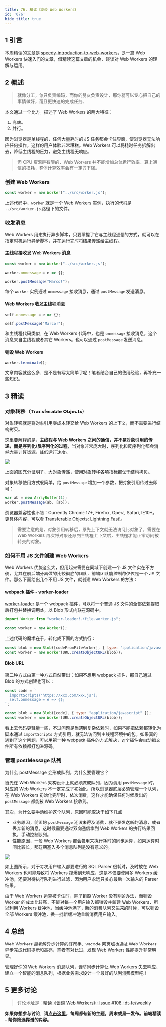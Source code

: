 ```yaml
---
title: 76. 精读《谈谈 Web Workers》
id: '076'
hide_title: true
---
```


## 1 引言

本周精读的文章是 [speedy-introduction-to-web-workers](https://auth0.com/blog/speedy-introduction-to-web-workers/)，是一篇 Web Workers 快速入门的文章，借精读这篇文章的机会，谈谈对 Web Workers 的理解与运用。

## 2 概述

> 就像分工，你只负责编码，而你的朋友负责设计，那你就可以专心把自己的事情做好，而且更快速的完成任务。

本文通过一个比方，描述了 Web Workers 的两大特征：

1. 高效。
2. 并行。

因为浏览器是单线程的，任何大量耗时的 JS 任务都会卡住界面，使浏览器无法响应任何操作，这样的用户体验非常糟糕。Web Workers 可以将耗时任务拆解出去，降低主线程的压力，避免主线程无响应。

> 但 CPU 资源是有限的，Web Workers 并不能增加总体运行效率，算上通信的损耗，整体计算效率会有一定的下降。

### 创建 Web Workers

```javascript
const worker = new Worker("../src/worker.js");
```

上述代码中，`worker` 就是一个 Web Workers 实例，执行的代码是 `../src/worker.js` 路径下的文件。

### 收发消息

Web Workers 用来执行异步脚本，只要掌握了它与主线程通信的方式，就可以在指定时机运行异步脚本，并在运行完时将结果传递给主线程。

#### 主线程接收发 Web Workers 消息

```javascript
const worker = new Worker("../src/worker.js");

worker.onmessage = e => {};

worker.postMessage("Marco!");
```

每个 `worker` 实例通过 `onmessage` 接收消息，通过 `postMessage` 发送消息。

#### Web Workers 收发主线程消息

```javascript
self.onmessage = e => {};

self.postMessage("Marco!");
```

和主线程代码类似，在 Web Workers 代码中，也是 `onmessage` 接收消息，这个消息来自主线程或者其它 Workers。也可以通过 `postMessage` 发送消息。

#### 销毁 Web Workers

```javascript
worker.terminate();
```

文章内容就这么多，是不是有写太简单了呢！笔者结合自己的使用经验，再补充一些知识。

## 3 精读

### 对象转移（Transferable Objects）

对象转移就是将对象引用零成本转交给 Web Workers 的上下文，而不需要进行结构拷贝。

这里要解释的是，**主线程与 Web Workers 之间的通信，并不是对象引用的传递，而是序列化/反序列化的过程**，当对象非常庞大时，序列化和反序列化都会消耗大量计算资源，降低运行速度。

![](https://cdn.jsdelivr.net/gh/ViktorWong/imgbed/img/20210408191203.png)

上面的图充分证明了，大对象传递，使用对象转移各项指标都优于结构拷贝。

对象转移使用方式很简单，给 `postMessage` 增加一个参数，把对象引用传过去即可：

```javascript
var ab = new ArrayBuffer(1);
worker.postMessage(ab, [ab]);
```

浏览器兼容性也不错：Currently Chrome 17+, Firefox, Opera, Safari, IE10+。更具体内容，可以看 [Transferable Objects: Lightning Fast!](https://developers.google.com/web/updates/2011/12/Transferable-Objects-Lightning-Fast)。

> 需要注意的是，对象引用转移后，原先上下文就无法访问此对象了，需要在 Web Workers 再次将对象还原到主线程上下文后，主线程才能正常访问被转交的对象。

### 如何不用 JS 文件创建 Web Workers

Web Workers 优势这么大，但用起来需要在同域下创建一个 JS 文件实在不方便，尤其在前后端分离做的比较彻底的团队，前端团队能控制的仅仅是一个 JS 文件。那么下面给出几个不用 JS 文件，就创建 Web Workers 的方法：

#### webpack 插件 - worker-loader

[worker-loader](https://github.com/webpack-contrib/worker-loader) 是一个 webpack 插件，可以将一个普通 JS 文件的全部依赖提取后打包并替换调用处，以 Blob 形式内联在源码中。

```javascript
import Worker from "worker-loader!./file.worker.js";

const worker = new Worker();
```

上述代码的魔术在于，转化成下面的方式执行：

```javascript
const blob = new Blob([codeFromFileWorker], { type: "application/javascript" });
const worker = new Worker(URL.createObjectURL(blob));
```

#### Blob URL

第二种方式由第一种方式自然带出：如果不想用 webpack 插件，那自己通过 Blob 的方式创建也可以：

```javascript
const code = `
  importScripts('https://xxx.com/xxx.js');
  self.onmessage = e => {};
`;

const blob = new Blob([code], { type: "application/javascript" });
const worker = new Worker(URL.createObjectURL(blob));
```

看上去代码更轻量一些，不过问题是当遇到复杂依赖时，如果不能把依赖都转化为脚本通过 `importScripts` 方式引用，就无法访问到主线程环境中的包。如果真的遇到了这个问题，可以用第一种 webpack 插件的方式解决，这个插件会自动把文件所有依赖都打包进源码。

### 管理 postMessage 队列

为什么 postMessage 会形成队列，为什么要管理它？

首先在 Web Workers 架构设计上就必须做成队列，因为调用 `postMessage` 时，对应的 Web Workers 不一定完成了初始化，所以浏览器底层必须管理一个队列，在 Web Workers 初始化完毕时，依次消费，这样才能确保任何时候发出的 `postMessage` 都能被 Web Workers 接收到。

其次，为什么要手动维护这个队列，原因可能取决于如下几点：

- 业务原因，前面的 `postMessage` 还没来得及消费，就不要发送新的消息，或者丢弃新的消息，这时候需要通过双向通信拿到 Web Workers 的执行结果回执，手动控制队列。
- 性能原因，一般 Web Workers 都会被用来执行耗时的同步运算，如果运算时间比较长，那短期塞入多个消息队列是没有意义的。

![](https://cdn.jsdelivr.net/gh/ViktorWong/imgbed/img/20210408191224.png)

如上图所示，对于每次用户输入都要进行的 SQL Parser 很耗时，及时放在 Web Workers 也可能导致将 Workers 撑爆到无响应，这是不仅要使用多 Workers 缓冲池，还要对待执行队列进行过滤，因为用户永远只关心最后一次输入的 Parser 结果。

由于 Web Workers 运算被卡住时，除了销毁 Worker 没有别的办法，而销毁 Worker 的成本比较高，不能对每一个用户输入都销毁并新建 Web Workers，所以利用 Workers 缓冲池，当缓冲池满了，新的消费队列又进来的时候，可以销毁全部 Workers 缓冲池，换一批新缓冲池重新消费用户输入。

## 4 总结

Web Workers 是拆解异步计算的好帮手，vscode 网页版也通过 Web Workers 异步完成代码提示和高亮，笔者有对比过，发现 Web Workers 性能提升非常明显。

管理好你的 Web Workers 消息队列，谨防同步计算让 Web Workers 失去响应，建立一个智能的消息队列，根据业务需求设计一个最好的队列消费模型吧！

## 5 更多讨论

> 讨论地址是：[精读《谈谈 Web Workers》 · Issue #108 · dt-fe/weekly](https://github.com/dt-fe/weekly/issues/108)

**如果你想参与讨论，请[点击这里](https://github.com/dt-fe/weekly)，每周都有新的主题，周末或周一发布。前端精读 - 帮你筛选靠谱的内容。**

